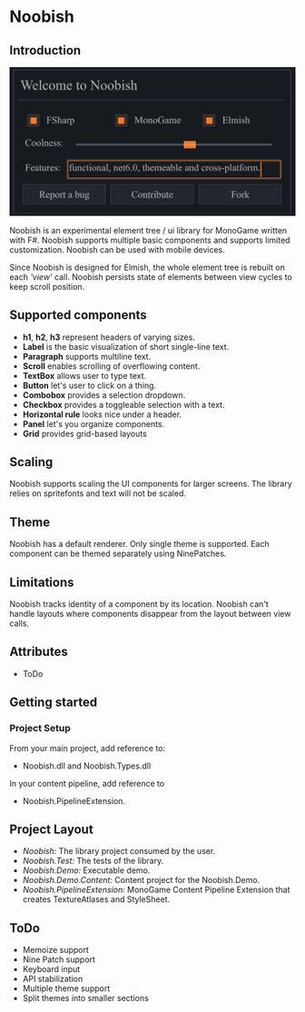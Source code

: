 # Noobish

## Introduction

![Noobish](screenshots/hello.png "Hello Noobish!")

Noobish is an experimental element tree / ui library for MonoGame written with F#. Noobish supports multiple basic components and supports limited customization. Noobish can be used with mobile devices.

Since Noobish is designed for Elmish, the whole element tree is rebuilt on each *'view'* call. Noobish persists state of elements between view cycles to keep scroll position.

## Supported components

* **h1**, **h2**, **h3** represent headers of varying sizes.
* **Label** is the basic visualization of short single-line text.
* **Paragraph** supports multiline text.
* **Scroll** enables scrolling of overflowing content.
* **TextBox** allows user to type text.
* **Button** let's user to click on a thing.
* **Combobox** provides a selection dropdown.
* **Checkbox** provides a toggleable selection with a text.
* **Horizontal rule** looks nice under a header.
* **Panel** let's you organize components.
* **Grid** provides grid-based layouts

## Scaling

Noobish supports scaling the UI components for larger screens. The library relies on spritefonts and text will not be scaled.

## Theme

Noobish has a default renderer. Only single theme is supported. Each component can be themed separately using NinePatches.

## Limitations

Noobish tracks identity of a component by its location. Noobish can't handle layouts where components disappear from the layout between view calls.

## Attributes

* ToDo

## Getting started

### Project Setup

From your main project, add reference to:

* Noobish.dll and Noobish.Types.dll

In your content pipeline, add reference to

* Noobish.PipelineExtension.

## Project Layout

* *Noobish:* The library project consumed by the user.
* *Noobish.Test:* The tests of the library.
* *Noobish.Demo:* Executable demo.
* *Noobish.Demo.Content:* Content project for the Noobish.Demo.
* *Noobish.PipelineExtension:* MonoGame Content Pipeline Extension that creates TextureAtlases and StyleSheet.

## ToDo

* Memoize support
* Nine Patch support
* Keyboard input
* API stabilization
* Multiple theme support
* Split themes into smaller sections
